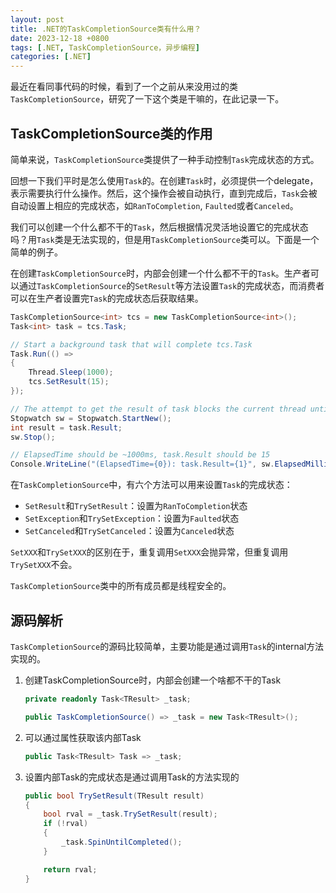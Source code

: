 ```yaml
---
layout: post
title: .NET的TaskCompletionSource类有什么用？
date: 2023-12-18 +0800
tags: [.NET, TaskCompletionSource，异步编程]
categories: [.NET]
---
```


最近在看同事代码的时候，看到了一个之前从来没用过的类`TaskCompletionSource`，研究了一下这个类是干嘛的，在此记录一下。

## TaskCompletionSource类的作用

简单来说，`TaskCompletionSource`类提供了一种手动控制`Task`完成状态的方式。

回想一下我们平时是怎么使用`Task`的。在创建`Task`时，必须提供一个delegate，表示需要执行什么操作。然后，这个操作会被自动执行，直到完成后，`Task`会被自动设置上相应的完成状态，如`RanToCompletion`, `Faulted`或者`Canceled`。

我们可以创建一个什么都不干的`Task`，然后根据情况灵活地设置它的完成状态吗？用`Task`类是无法实现的，但是用`TaskCompletionSource`类可以。下面是一个简单的例子。

在创建`TaskCompletionSource`时，内部会创建一个什么都不干的`Task`。生产者可以通过`TaskCompletionSource`的`SetResult`等方法设置`Task`的完成状态，而消费者可以在生产者设置完`Task`的完成状态后获取结果。

```cs
TaskCompletionSource<int> tcs = new TaskCompletionSource<int>();
Task<int> task = tcs.Task;

// Start a background task that will complete tcs.Task
Task.Run(() =>
{
    Thread.Sleep(1000);
    tcs.SetResult(15);
});

// The attempt to get the result of task blocks the current thread until the completion source gets signaled
Stopwatch sw = Stopwatch.StartNew();
int result = task.Result;
sw.Stop();

// ElapsedTime should be ~1000ms, task.Result should be 15
Console.WriteLine("(ElapsedTime={0}): task.Result={1}", sw.ElapsedMilliseconds, result);
```

在`TaskCompletionSource`中，有六个方法可以用来设置`Task`的完成状态：
- `SetResult`和`TrySetResult`：设置为`RanToCompletion`状态
- `SetException`和`TrySetException`：设置为`Faulted`状态
- `SetCanceled`和`TrySetCanceled`：设置为`Canceled`状态

`SetXXX`和`TrySetXXX`的区别在于，重复调用`SetXXX`会抛异常，但重复调用`TrySetXXX`不会。

`TaskCompletionSource`类中的所有成员都是线程安全的。

## 源码解析

`TaskCompletionSource`的源码比较简单，主要功能是通过调用`Task`的internal方法实现的。

1. 创建TaskCompletionSource时，内部会创建一个啥都不干的Task

    ```cs
    private readonly Task<TResult> _task;

    public TaskCompletionSource() => _task = new Task<TResult>();
    ```

2. 可以通过属性获取该内部Task

    ```cs
    public Task<TResult> Task => _task;
    ```

3. 设置内部Task的完成状态是通过调用Task的方法实现的

    ```cs
    public bool TrySetResult(TResult result)
    {
        bool rval = _task.TrySetResult(result);
        if (!rval)
        {
            _task.SpinUntilCompleted();
        }

        return rval;
    }
    ```